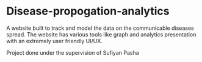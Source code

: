 # Disease-propogation-analytics
A website built to track and model the data on the communicable diseases spread. The website has various tools like graph and analytics presentation with an extremely user friendly UI/UX.

Project done under the supervision of Sufiyan Pasha

